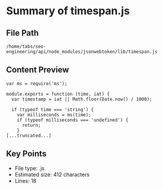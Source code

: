 # Summary of timespan.js
  
## File Path
`/home/tabs/seo-engineering/api/node_modules/jsonwebtoken/lib/timespan.js`

## Content Preview
```
var ms = require('ms');

module.exports = function (time, iat) {
  var timestamp = iat || Math.floor(Date.now() / 1000);

  if (typeof time === 'string') {
    var milliseconds = ms(time);
    if (typeof milliseconds === 'undefined') {
      return;
    }
[...truncated...]
```

## Key Points
- File type: .js
- Estimated size: 412 characters
- Lines: 18
